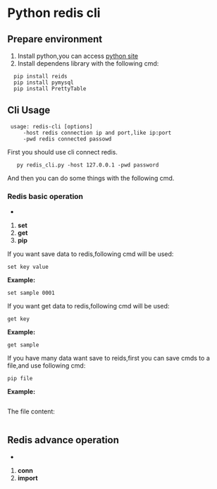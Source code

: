 # Python redis cli

## Prepare environment
1. Install python,you can access [python site](https://www.python.org/)
2. Install dependens library with the following cmd:
```
  pip install reids
  pip install pymysql
  pip install PrettyTable
```
## Cli Usage
```
 usage: redis-cli [options]
	 -host redis connection ip and port,like ip:port
	 -pwd redis connected passowd
```
First you should use cli connect redis.
```
   py redis_cli.py -host 127.0.0.1 -pwd password
```
And then you can do some things with the following cmd.
### Redis basic operation
- 
 1. **set** 
 2. **get**
 3. **pip**

 If you want save data to redis,following cmd will be used:
 ```
 set key value
 ```
 **Example:**
 ```
set sample 0001
 ```


 If you want get data to redis,following cmd will be used:
```
get key
```
**Example:**
```
get sample
```

If you have many data want save to reids,first you can save cmds to a file,and use following cmd:
```
pip file
```
**Example:**
```
```
The file content:
```
```

## Redis advance operation
- 
 1. **conn**  
 2. **import** 






